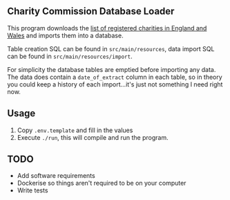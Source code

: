 Charity Commission Database Loader
---

This program downloads the [list of registered charities in England and Wales](https://register-of-charities.charitycommission.gov.uk/register/full-register-download) and imports them into a database.

Table creation SQL can be found in `src/main/resources`, data import SQL can be found in `src/main/resources/import`.

For simplicity the database tables are emptied before importing any data. The data does contain a `date_of_extract` column
in each table, so in theory you could keep a history of each import...it's just not something I need right now.

## Usage

1. Copy `.env.template` and fill in the values
2. Execute `./run`, this will compile and run the program.

## TODO
- Add software requirements
- Dockerise so things aren't required to be on your computer
- Write tests